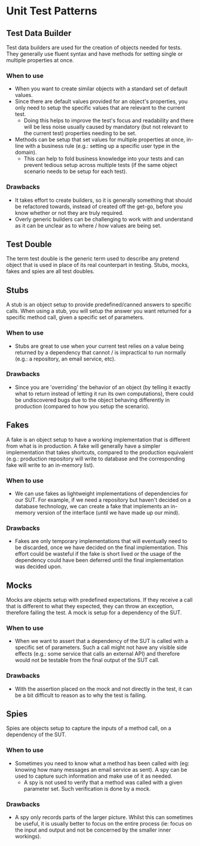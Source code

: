 # Unit Test Patterns

## Test Data Builder
Test data builders are used for the creation of objects needed for tests. They generally use fluent syntax and have methods for setting single or multiple properties at once.

### When to use
- When you want to create similar objects with a standard set of default values.
- Since there are default values provided for an object's properties, you only need to setup the specific values that are relevant to the current test.
    - Doing this helps to improve the test's focus and readability and there will be less noise usually caused by mandatory (but not relevant to the current test) properties needing to be set.
- Methods can be setup that set values for multiple properties at once, in-line with a business rule (e.g.: setting up a specific user type in the domain).
    - This can help to fold business knowledge into your tests and can prevent tedious setup across multiple tests (if the same object scenario needs to be setup for each test).

### Drawbacks
- It takes effort to create builders, so it is generally something that should be refactored towards, instead of created off the get-go, before you know whether or not they are truly required.
- Overly generic builders can be challenging to work with and understand as it can be unclear as to where / how values are being set.

## Test Double
The term test double is the generic term used to describe any pretend object that is used in place of its real counterpart in testing. Stubs, mocks, fakes and spies are all test doubles.

## Stubs
A stub is an object setup to provide predefined/canned answers to specific calls. When using a stub, you will setup the answer you want returned for a specific method call, given a specific set of parameters.

### When to use
- Stubs are great to use when your current test relies on a value being returned by a dependency that cannot / is impractical to run normally (e.g.: a repository, an email service, etc).

### Drawbacks
- Since you are 'overriding' the behavior of an object (by telling it exactly what to return instead of letting it run its own computations), there could be undiscovered bugs due to the object behaving differently in production (compared to how you setup the scenario).

## Fakes
A fake is an object setup to have a working implementation that is different from what is in production. A fake will generally have a simpler implementation that takes shortcuts, compared to the production equivalent (e.g.: production repository will write to database and the corresponding fake will write to an in-memory list).

### When to use
- We can use fakes as lightweight implementations of dependencies for our SUT. For example, if we need a repository but haven't decided on a database technology, we can create a fake that implements an in-memory version of the interface (until we have made up our mind).  

### Drawbacks
- Fakes are only temporary implementations that will eventually need to be discarded, once we have decided on the final implementation. This effort could be wasteful if the fake is short lived or the usage of the dependency could have been deferred until the final implementation was decided upon.  

## Mocks
Mocks are objects setup with predefined expectations. If they receive a call that is different to what they expected, they can throw an exception, therefore failing the test. A mock is setup for a dependency of the SUT. 

### When to use
- When we want to assert that a dependency of the SUT is called with a specific set of parameters. Such a call might not have any visible side effects (e.g.: some service that calls an external API) and therefore would not be testable from the final output of the SUT call.

### Drawbacks
- With the assertion placed on the mock and not directly in the test, it can be a bit difficult to reason as to why the test is failing.

## Spies
Spies are objects setup to capture the inputs of a method call, on a dependency of the SUT.

### When to use
- Sometimes you need to know what a method has been called with (eg: knowing how many messages an email service as sent). A spy can be used to capture such information and make use of it as needed.
    - A spy is not used to verify that a method was called with a given parameter set. Such verification is done by a mock.

### Drawbacks
- A spy only records parts of the larger picture. Whilst this can sometimes be useful, it is usually better to focus on the entire process (ie: focus on the input and output and not be concerned by the smaller inner workings).